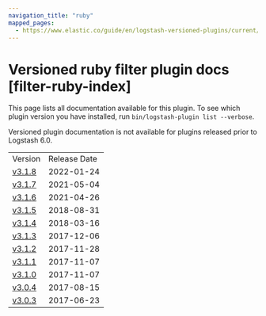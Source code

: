 ```yaml
---
navigation_title: "ruby"
mapped_pages:
  - https://www.elastic.co/guide/en/logstash-versioned-plugins/current/filter-ruby-index.html
---
```


# Versioned ruby filter plugin docs [filter-ruby-index]

This page lists all documentation available for this plugin. To see which plugin version you have installed, run `bin/logstash-plugin list --verbose`.

Versioned plugin documentation is not available for plugins released prior to Logstash 6.0.

| | |
| :- | :- |
| Version | Release Date |
| [v3.1.8](v3-1-8-plugins-filters-ruby.md) | 2022-01-24 |
| [v3.1.7](v3-1-7-plugins-filters-ruby.md) | 2021-05-04 |
| [v3.1.6](v3-1-6-plugins-filters-ruby.md) | 2021-04-26 |
| [v3.1.5](v3-1-5-plugins-filters-ruby.md) | 2018-08-31 |
| [v3.1.4](v3-1-4-plugins-filters-ruby.md) | 2018-03-16 |
| [v3.1.3](v3-1-3-plugins-filters-ruby.md) | 2017-12-06 |
| [v3.1.2](v3-1-2-plugins-filters-ruby.md) | 2017-11-28 |
| [v3.1.1](v3-1-1-plugins-filters-ruby.md) | 2017-11-07 |
| [v3.1.0](v3-1-0-plugins-filters-ruby.md) | 2017-11-07 |
| [v3.0.4](v3-0-4-plugins-filters-ruby.md) | 2017-08-15 |
| [v3.0.3](v3-0-3-plugins-filters-ruby.md) | 2017-06-23 |
